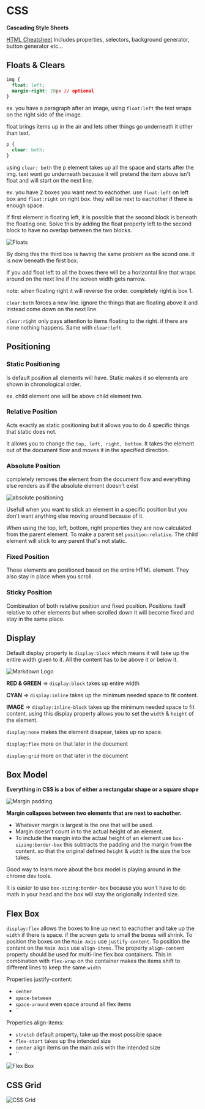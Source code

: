 # CSS

**Cascading Style Sheets**

[HTML Cheatsheet](https://htmlcheatsheet.com/) Includes properties, selectors, background generator, button generator etc...

## Floats & Clears

```CSS
img {
  float: left;
  margin-right: 20px // optional
}
```

ex. you have a paragraph after an image, using `float:left` the text wraps on the right side of the image.

float brings items up in the air and lets other things go underneath it other than text.

```CSS
p {
  clear: both;
}
```

using `clear: both` the p element takes up all the space and starts after the img. text wont go underneath because it will pretend the item above isn't float and will start on the next line.

ex. you have 2 boxes you want next to eachother. use `float:left` on left box and `float:right` on right box. they will be next to eachother if there is enough space.

If first element is floating left, it is possible that the second block is beneath the floating one. Solve this by adding the float property left to the second block to have no overlap between the two blocks.

![Floats](../images/CSS/float.png)

By doing this the third box is having the same problem as the scond one. it is now beneath the first box.

If you add float left to all the boxes there will be a horizontal line that wraps around on the next line if the screen width gets narrow.

note: when floating right it will reverse the order. completely right is box 1.

`clear:both` forces a new line. ignore the things that are floating above it and instead come down on the next line.

`clear:right` only pays attention to items floating to the right. if there are none nothing happens. Same with `clear:left`

## Positioning

### Static Positioning

Is default position all elements will have. Static makes it so elements are shown in chronological order.

ex. child element one will be above child element two.

### Relative Position

Acts exactly as static positioning but it allows you to do 4 specific things that static does not.

It allows you to change the `top, left, right, bottom`. It takes the element out of the document flow and moves it in the specified direction.

### Absolute Position

completely removes the element from the document flow and everything else renders as if the absolute element doesn't exist

![absolute positioning](../images/CSS/absoluteposition.png)

Usefull when you want to stick an element in a specific position but you don't want anything else moving around because of it.

When using the top, left, bottom, right properties they are now calculated from the parent element. To make a parent set `position:relative`. The child element will stick to any parent that's not static.

### Fixed Position

These elements are positioned based on the entire HTML element. They also stay in place when you scroll.

### Sticky Position

Combination of both relative position and fixed position. Positions itself relative to other elements but when scrolled down it will become fixed and stay in the same place.

## Display

Default display property is `display:block` which means it will take up the entire width given to it. All the content has to be above it or below it.

![Markdown Logo](../images/CSS/display.PNG)

**RED & GREEN** => `display:block` takes up entire width

**CYAN** => `display:inline` takes up the minimum needed space to fit content.

**IMAGE** => `display:inline-block` takes up the minimum needed space to fit content. using this display property allows you to set the `width` & `height` of the element.

`display:none` makes the element disapear, takes up no space.

`display:flex` more on that later in the document

`display:grid` more on that later in the document

## Box Model

**Everything in CSS is a box of either a rectangular shape or a square shape**


![Margin padding](../images/CSS/marginpadding.PNG)

**Margin collapses between two elements that are next to eachother.**

- Whatever margin is largest is the one that will be used.
- Margin doesn't count in to the actual height of an element.
- To include the margin into the actual height of an element use `box-sizing:border-box` this subtracts the padding and the margin from the content. so that the original defined `height` & `width` is the size the box takes.

Good way to learn more about the box model is playing around in the chrome dev tools.

It is easier to use `box-sizing:border-box` because you won't have to do math in your head and the box will stay the origionally indented size.

## Flex Box

`display:flex` allows the boxes to line up next to eachother and take up the `width` if there is space. if the screen gets to small the boxes will shrink. To position the boxes on the `Main Axis` use `justify-content`. To position the content on the `Main Axis` use `align-items`. The property `align-content` property should be used for multi-line flex box containers. This in combination with `flex-wrap` on the container makes the items shift to different lines to keep the same `width`

Properties justify-content:
- `center`
- `space-between`
- `space-around` even space around all flex items
- ``

Properties align-items:
- `stretch` default property, take up the most possible space
- `flex-start` takes up the intended size
- `center` align items on the main axis with the intended size
- `` 

![Flex Box](../images/CSS/flexbox.PNG)

## CSS Grid

![CSS Grid](../images/CSS/CSSGrids.PNG)







